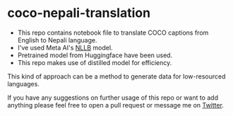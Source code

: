 # coco-nepali-translation

* This repo contains notebook file to translate COCO captions from English to Nepali language.
* I've used Meta AI's [NLLB](https://about.fb.com/news/2022/07/new-meta-ai-model-translates-200-languages-making-technology-more-accessible/) model.
* Pretrained model from Huggingface have been used.
* This repo makes use of distilled model for efficiency.

This kind of approach can be a method to generate data for low-resourced languages.

If you have any suggestions on further usage of this repo or want to add anything please feel free to open a pull request or message me on [Twitter](https://twitter.com/pmgautam_).
